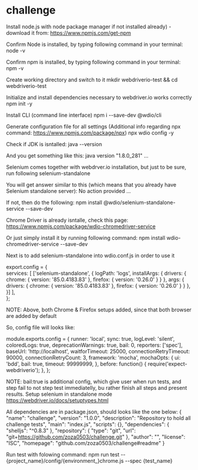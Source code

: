 # challenge

Install node.js with node package manager if not installed already) - download it from: https://www.npmjs.com/get-npm

Confirm Node is installed, by typing following command in your terminal:
node -v

Confirm npm is installed, by typing following command in your terminal:
npm -v

Create working directory and switch to it
mkdir webdriverio-test && cd webdriverio-test

Initialize and install dependencies necessary to webdriver.io works correctly
npm init -y

Install CLI (command line interface)
npm i --save-dev @wdio/cli

Generate configuration file for all settings (Additional info regarding npx command: https://www.npmjs.com/package/npx)
npx wdio config -y

Check if JDK is isntalled:
java --version

And you get something like this:
java version "1.8.0_281" ...

Selenium comes together with webdrver.io installation, but just to be sure, run following
selenium-standalone

You will get answer similar to this (which means that you already have Selenium standalone server):
No action provided ...

If not, then do the following:
npm install @wdio/selenium-standalone-service --save-dev

Chrome Driver is already isntalle, check this page:
https://www.npmjs.com/package/wdio-chromedriver-service

Or just simply install it by running following command:
npm install wdio-chromedriver-service --save-dev

Next is to add selenium-standalone into wdio.conf.js in order to use it

export.config = {    
    services: [
        ['selenium-standalone', {
            logPath: 'logs',
            installArgs: {
                drivers: {
                    chrome: { version: '85.0.4183.83' },
                    firefox: { version: '0.26.0' }
                }
            },
            args: {
                drivers: {
                    chrome: { version: '85.0.4183.83' },
                    firefox: { version: '0.26.0' }
                }
            },
        }]
    ],    
};

NOTE: Above, both Chrome & Firefox setups added, since that both browser are added by default

So, config file will looks like:


module.exports.config = {
  runner: 'local',
  sync: true,
  logLevel: 'silent',
  coloredLogs: true,
  deprecationWarnings: true,
  bail: 0,
  reporters: ['spec'],
  baseUrl: 'http://localhost',
  waitforTimeout: 25000,
  connectionRetryTimeout: 90000,
  connectionRetryCount: 3,
  framework: 'mocha',
  mochaOpts: {
    ui: 'bdd',
    bail: true,
    timeout: 99999999,
  },
  before: function() {
    require('expect-webdriverio');
  },
};

NOTE: bail:true is additional config, which give user when run tests, and step fail to not step test immediatelly, bu rather finish all steps and present results.
Setup selenium in standalone mode
https://webdriver.io/docs/setuptypes.html

All dependencies are in package.json, should looks like the one below:
{
  "name": "challenge",
  "version": "1.0.0",
  "description": "Repository to hold all challenge tests",
  "main": "index.js",
  "scripts": {},
  "dependencies": {
    "shelljs": "^0.8.3"
  },
  "repository": {
    "type": "git",
    "url": "git+https://github.com/zoza0503/challenge.git"
  },
  "author": "",
  "license": "ISC",
  "homepage": "github.com/zoza0503/challenge#readme"
}

Run test with folowing command:
npm run test -- {project_name}/config/{environment_}chrome.js --spec {test_name}